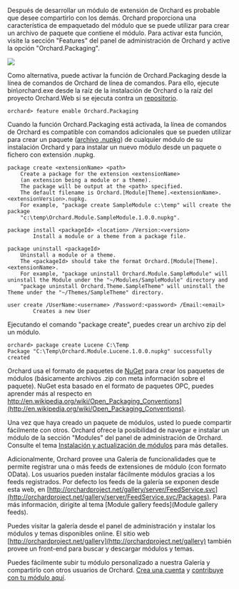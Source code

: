 
Después de desarrollar un módulo de extensión de Orchard es probable que desee compartirlo con los demás. Orchard proporciona una característica de empaquetado del módulo que se puede utilizar para crear un archivo de paquete que contiene el módulo. Para activar esta función, visite la sección "Features" del panel de administración de Orchard y active la opción "Orchard.Packaging".

![](../Upload/screenshots_675/enable_packaging.png)

Como alternativa, puede activar la función de Orchard.Packaging desde la línea de comandos de Orchard de línea de comandos. Para ello, ejecute bin\orchard.exe desde la raíz de la instalación de Orchard o la raíz del proyecto Orchard.Web si se ejecuta contra un [repositorio](Setting-up-a-source-enlistment). 
    
    orchard> feature enable Orchard.Packaging


Cuando la función Orchard.Packaging está activada, la línea de comandos de Orchard es compatible con comandos adicionales que se pueden utilizar para crear un paquete ([archivo .nupkg](http://nuget.org)) de cualquier módulo de su instalación Orchard y para instalar un nuevo módulo desde un paquete o fichero con extensión .nupkg.
    
    package create <extensionName> <path>
        Create a package for the extension <extensionName>
        (an extension being a module or a theme).
        The package will be output at the <path> specified.
        The default filename is Orchard.[Module|Theme].<extensionName>.<extensionVersion>.nupkg.
        For example, "package create SampleModule c:\temp" will create the package
        "c:\temp\Orchard.Module.SampleModule.1.0.0.nupkg".
    
    package install <packageId> <location> /Version:<version>
            Install a module or a theme from a package file.
    
    package uninstall <packageId>
        Uninstall a module or a theme.
        The <packageId> should take the format Orchard.[Module|Theme].<extensionName>.
        For example, "package uninstall Orchard.Module.SampleModule" will uninstall the Module under the "~/Modules/SampleModule" directory and
        "package uninstall Orchard.Theme.SampleTheme" will uninstall the Theme under the "~/Themes/SampleTheme" directory.
    
    user create /UserName:<username> /Password:<password> /Email:<email>
            Creates a new User
    

Ejecutando el comando "package create", puedes crear un archivo zip del un módulo.
    
    orchard> package create Lucene C:\Temp
    Package "C:\Temp\Orchard.Module.Lucene.1.0.0.nupkg" successfully created


Orchard usa el formato de paquetes de [NuGet](http://nuget.org) para crear los paquetes de módulos (básicamente archivos .zip con meta información sobre el paquete). NuGet esta basado en el formato de paquetes OPC, puedes aprender más al respecto en http://en.wikipedia.org/wiki/Open_Packaging_Conventions](http://en.wikipedia.org/wiki/Open_Packaging_Conventions).

Una vez que haya creado un paquete de módulos, usted lo puede compartir fácilmente con otros. Orchard ofrece la posibilidad de navegar e instalar un módulo de la sección "Modules" del panel de administración de Orchard. Consulte el tema [Instalación y actualización de módulos](Installing-and-upgrading-modules) para más detalles.

Adicionalmente, Orchard provee una Galería de funcionalidades que te permite registrar una o más feeds de extensiones de módulo (con formato OData). Los usuarios pueden instalar fácilmente módulos gracias a los feeds registrados. Por defecto los feeds de la galería se exponen desde esta web, en [http://orchardproject.net/gallery/server/FeedService.svc](http://orchardproject.net/gallery/server/FeedService.svc/Packages). Para más información, dirigite al tema [Module gallery feeds](Module gallery feeds). 

Puedes visitar la galería desde el panel de administración y instalar los módulos y temas disponibles online. El sitio web [http://orchardproject.net/gallery](http://orchardproject.net/gallery) también provee un front-end para buscar y descargar módulos y temas.

Puedes fácilmente subir tu módulo personalizado a nuestra Galería y compartirlo con otros usuarios de Orchard. [Crea una cuenta](http://orchardproject.net/gallery/Users/Account/Register) y [contribuye con tu módulo aquí](http://orchardproject.net/gallery/Contribute/Index).
